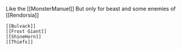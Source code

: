 Like the [[MonsterManuel]] But only for beast and some enemies of [[Rendorsia]]
	
	[[Bulvack]]
	[[Frost Giant]]
	[[ShineHorn]]
	[[Thiefs]]
	